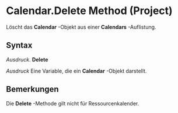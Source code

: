 
# Calendar.Delete Method (Project)

Löscht das  **Calendar** -Objekt aus einer **Calendars** -Auflistung.


## Syntax

 _Ausdruck_. **Delete**

 _Ausdruck_ Eine Variable, die ein **Calendar** -Objekt darstellt.


## Bemerkungen

Die  **Delete** -Methode gilt nicht für Ressourcenkalender.

